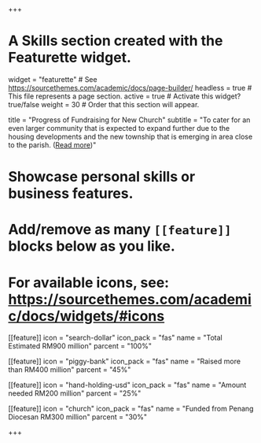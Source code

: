+++
# A Skills section created with the Featurette widget.
widget = "featurette"  # See https://sourcethemes.com/academic/docs/page-builder/
headless = true  # This file represents a page section.
active = true  # Activate this widget? true/false
weight = 30  # Order that this section will appear.

title = "Progress of Fundraising for New Church"
subtitle = "To cater for an even larger community that is expected to expand further due to the housing developments and the new township that is emerging in area close to the parish. ([Read more](project/fundraising-for-new-church))"

# Showcase personal skills or business features.
#
# Add/remove as many `[[feature]]` blocks below as you like.
#
# For available icons, see: https://sourcethemes.com/academic/docs/widgets/#icons

[[feature]]
  icon = "search-dollar"
  icon_pack = "fas"
  name = "Total Estimated RM900 million"
  parcent = "100%"

[[feature]]
  icon = "piggy-bank"
  icon_pack = "fas"
  name = "Raised more than RM400 million"
  parcent = "45%"  

[[feature]]
  icon = "hand-holding-usd"
  icon_pack = "fas"
  name = "Amount needed RM200 million"
  parcent = "25%"

[[feature]]
  icon = "church"
  icon_pack = "fas"
  name = "Funded from Penang Diocesan RM300 million"
  parcent = "30%"

+++
